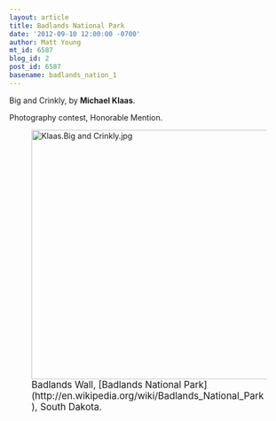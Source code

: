 ```yaml
---
layout: article
title: Badlands National Park
date: '2012-09-10 12:00:00 -0700'
author: Matt Young
mt_id: 6587
blog_id: 2
post_id: 6587
basename: badlands_nation_1
---
```

Big and Crinkly, by **Michael Klaas**.

Photography contest, Honorable Mention.

<figure>
<img src="http://pandasthumb.org/Klaas.Big%20and%20Crinkly.jpg" alt="Klaas.Big and Crinkly.jpg" width="600" height="450" />
<figcaption markdown="span">
<big>Badlands Wall, [Badlands National Park](http://en.wikipedia.org/wiki/Badlands_National_Park), South Dakota.</big>

</figcaption>
</figure>
